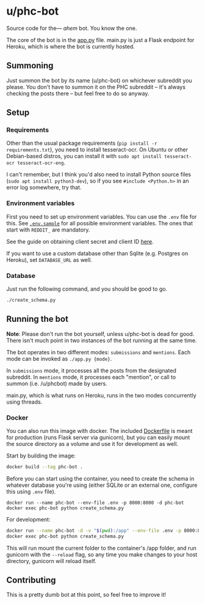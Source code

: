 # u/phc-bot

Source code for the&mdash; *ahem* bot. You know the one.

The core of the bot is in the [app.py][1] file. main.py is just a Flask endpoint for Heroku, which is where the bot
is currently hosted.

## Summoning

Just summon the bot by its name (u/phc-bot) on whichever subreddit you please. You don't have to summon it on
the PHC subreddit &ndash; it's always checking the posts there &ndash; but feel free to do so anyway.

## Setup

### Requirements

Other than the usual package requirements (`pip install -r requirements.txt`), you need to install tesseract-ocr.
On Ubuntu or other Debian-based distros, you can install it with `sudo apt install tesseract-ocr tesseract-ocr-eng`.

I can't remember, but I think you'd also need to install Python source files (`sudo apt install python3-dev`),
so if you see `#include <Python.h>` in an error log somewhere, try that.

### Environment variables
First you need to set up environment variables. You can use the `.env` file for this. See [`.env.sample`][2]
for all possible environment variables. The ones that start with `REDDIT_` are mandatory.

See the guide on obtaining client secret and client ID [here][3].

If you want to use a custom database other than Sqlite (e.g. Postgres on Heroku), set `DATABASE_URL` as well.

### Database

Just run the following command, and you should be good to go.

```bash
./create_schema.py
```

## Running the bot

**Note**: Please don't run the bot yourself, unless u/phc-bot is dead for good. There isn't much point in
two instances of the bot running at the same time.

The bot operates in two different modes: `submissions` and `mentions`. Each mode can be invoked as `./app.py {mode}`.

In `submissions` mode, it processes all the posts from the designated subreddit.
In `mentions` mode, it processes each "mention", or call to summon (i.e. /u/phcbot) made by users.

main.py, which is what runs on Heroku, runs in the two modes concurrently using threads.

### Docker

You can also run this image with docker. The included [Dockerfile][5] is meant for production (runs Flask server via 
gunicorn), but you can easily mount the source directory as a volume and use it for development as well.

Start by building the image:

```bash
docker build --tag phc-bot .
```

Before you can start using the container, you need to create the schema in whatever database you're using (either
SQLite or an external one, configure this using `.env` file).

```
docker run --name phc-bot --env-file .env -p 8000:8000 -d phc-bot
docker exec phc-bot python create_schema.py
```

For development:

```bash
docker run --name phc-bot -d -v "$(pwd):/app" --env-file .env -p 8000:8000 phc-bot --reload
docker exec phc-bot python create_schema.py
```

This will run mount the current folder to the container's /app folder, and run gunicorn with the `--reload` flag,
so any time you make changes to your host directory, gunicorn will reload itself.

## Contributing

This is a pretty dumb bot at this point, so feel free to improve it!

[1]: app.py
[2]: .env.sample
[3]: https://github.com/reddit-archive/reddit/wiki/OAuth2-Quick-Start-Example
[4]: https://heroku.com/deploy
[5]: Dockerfile
